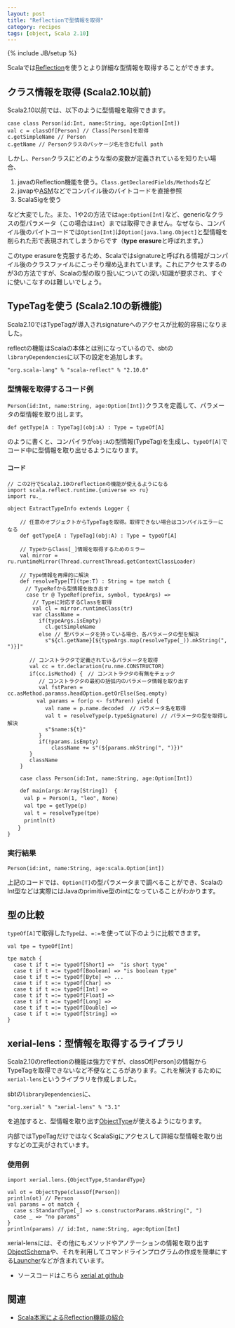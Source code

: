 ```yaml
---
layout: post
title: "Reflectionで型情報を取得"
category: recipes
tags: [object, Scala 2.10]
---
```

{% include JB/setup %}

Scalaでは[Reflection](http://docs.scala-lang.org/overviews/reflection/overview.html)を使うとより詳細な型情報を取得することができます。

## クラス情報を取得 (Scala2.10以前)

Scala2.10以前では、以下のように型情報を取得できます。

	case class Person(id:Int, name:String, age:Option[Int])
	val c = classOf[Person] // Class[Person]を取得
	c.getSimpleName // Person
	c.getName // Personクラスのパッケージ名を含むfull path

しかし、`Person`クラスにどのような型の変数が定義されているを知りたい場合、

1. javaのReflection機能を使う。`Class.getDeclaredFields/Methods`など
1. javapや[ASM](http://asm.ow2.org/)などでコンパイル後のバイトコードを直接参照
1. ScalaSigを使う

など大変でした。また、1や2の方法では`age:Option[Int]`など、genericなクラスの型パラメータ（この場合は`Int`）までは取得できません。なぜなら、コンパイル後のバイトコードでは`Option[Int]`は`Option[java.lang.Object]`と型情報を削られた形で表現されてしまうからです（**type erasure**と呼ばれます。）

このtype erasureを克服するため、Scalaではsignatureと呼ばれる情報がコンパイル後のクラスファイルにこっそり埋め込まれています。これにアクセスするのが3の方法ですが、Scalaの型の取り扱いについての深い知識が要求され、すぐに使いこなすのは難しいでしょう。

## TypeTagを使う (Scala2.10の新機能)

Scala2.10ではTypeTagが導入されsignatureへのアクセスが比較的容易になりました。

reflectの機能はScalaの本体とは別になっているので、sbtの`libraryDependencies`に以下の設定を追加します。

	"org.scala-lang" % "scala-reflect" % "2.10.0"

### 型情報を取得するコード例

`Person(id:Int, name:String, age:Option[Int])`クラスを定義して、パラメータの型情報を取り出します。

	def getType[A : TypeTag](obj:A) : Type = typeOf[A]

のように書くと、コンパイラが`obj:A`の型情報(TypeTag)を生成し、`typeOf[A]`でコード中に型情報を取り出せるようになります。

#### コード
	// この2行でScala2.10のreflectionの機能が使えるようになる
	import scala.reflect.runtime.{universe => ru}
	import ru._

	object ExtractTypeInfo extends Logger {

		// 任意のオブジェクトからTypeTagを取得。取得できない場合はコンパイルエラーになる
		def getType[A : TypeTag](obj:A) : Type = typeOf[A]

        // TypeからClass[_]情報を取得するためのミラー
		val mirror = ru.runtimeMirror(Thread.currentThread.getContextClassLoader)

	    // Type情報を再帰的に解決
		def resolveType[T](tpe:T) : String = tpe match {
		　// TypeRefから型情報を抜き出す
          case tr @ TypeRef(prefix, symbol, typeArgs) => 
			// Typeに対応するClassを取得
            val cl = mirror.runtimeClass(tr)
            var className = 
              if(typeArgs.isEmpty) 
	            cl.getSimpleName
	          else // 型パラメータを持っている場合、各パラメータの型を解決
                s"${cl.getName}[${typeArgs.map(resolveType(_)).mkString(", ")}]"
    
           // コンストラクタで定義されているパラメータを取得
           val cc = tr.declaration(ru.nme.CONSTRUCTOR)
           if(cc.isMethod) {　// コンストラクタの有無をチェック
			  // コンストラクタの最初の括弧内のパラメータ情報を取り出す
              val fstParen = cc.asMethod.paramss.headOption.getOrElse(Seq.empty)
    	  　　val params = for(p <- fstParen) yield { 
    	        val name = p.name.decoded  // パラメータ名を取得
    	        val t = resolveType(p.typeSignature) // パラメータの型を取得し解決
    	        s"$name:${t}"
              } 
              if(!params.isEmpty)
                  className += s"(${params.mkString(", ")})"
           }
           className
        }
    
    	case class Person(id:Int, name:String, age:Option[Int])
	
    	def main(args:Array[String])  {
      　　val p = Person(1, "leo", None)
      　　val tpe = getType(p)
      　　val t = resolveType(tpe)
      　　println(t)
    　　}
	}
	
### 実行結果

	Person(id:int, name:String, age:scala.Option[int])

上記のコードでは、`Option[T]`の型パラメータまで調べることができ、ScalaのInt型などは実際にはJavaのprimitive型のintになっていることがわかります。

## 型の比較

`typeOf[A]`で取得した`Type`は、`=:=`を使って以下のように比較できます。

	val tpe = typeOf[Int]
	
	tpe match {
      case t if t =:= typeOf[Short] =>  "is short type"
      case t if t =:= typeOf[Boolean] => "is boolean type"
      case t if t =:= typeOf[Byte] => ...
      case t if t =:= typeOf[Char] => 
      case t if t =:= typeOf[Int] => 
      case t if t =:= typeOf[Float] => 
      case t if t =:= typeOf[Long] => 
      case t if t =:= typeOf[Double] => 
	  case t if t =:= typeOf[String] =>
    }

## xerial-lens：型情報を取得するライブラリ

Scala2.10のreflectionの機能は強力ですが、classOf[Person]の情報からTypeTagを取得できないなど不便なところがあります。これを解決するために`xerial-lens`というライブラリを作成しました。

sbtの`libraryDependencies`に、

	"org.xerial" % "xerial-lens" % "3.1" 

を追加すると、型情報を取り出す[ObjectType](https://github.com/xerial/xerial/blob/develop/xerial-lens/src/main/scala/xerial/lens/ObjectType.scala)が使えるようになります。

内部ではTypeTagだけではなくScalaSigにアクセスして詳細な型情報を取り出すなどの工夫がされています。

### 使用例

	import xerial.lens.{ObjectType,StandardType}

	val ot = ObjectType(classOf[Person])
	println(ot) // Person
    val params = ot match { 
	  case s:StandardType[_] => s.constructorParams.mkString(", ")
	  case _ => "no params"
	}
	println(params) // id:Int, name:String, age:Option[Int]

xerial-lensには、その他にもメソッドやアノテーションの情報を取り出す[ObjectSchema](https://oss.sonatype.org/service/local/repositories/releases/archive/org/xerial/xerial-lens/3.1/xerial-lens-3.1-javadoc.jar/!/index.html#xerial.lens.ObjectSchema)や、それを利用してコマンドラインプログラムの作成を簡単にする[Launcher](https://oss.sonatype.org/service/local/repositories/releases/archive/org/xerial/xerial-lens/3.1/xerial-lens-3.1-javadoc.jar/!/index.html#xerial.lens.cui.Launcher)などが含まれています。

* ソースコードはこちら [xerial at github](https://github.com/xerial/xerial)


## 関連

* [Scala本家によるReflection機能の紹介](http://docs.scala-lang.org/overviews/reflection/overview.html)

